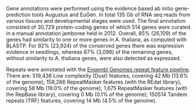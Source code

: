 Gene annotations were performed using the evidence based ab initio gene-prediction tools Augustus and EuGen. In total 135 Gb of RNA seq reads from various tissues and developmental stages were used. The final annotation consisted of 30,729 protein-coding genes of which 514 genes were curated in a manual annotation jamboree held in 2012. Overall, 85% (26,109) of the genes had similarity to one or more genes in A. thaliana, as computed with BLASTP. For 92% (23,924) of the conserved genes there was expression evidence in seedlings, whereas 67% (3,096) of the remaining genes, without similarity to A. thaliana genes, were also detected as expressed.

Repeats were annotated with the [Ensembl Genomes repeat feature pipeline](http://ensemblgenomes.org/info/data/repeat_features). There are: 519,436 Low complexity (Dust) features, covering 42 Mb (13.6% of the genome); 158,266 RepeatMasker features (with the REdat library), covering 58 Mb (19.0% of the genome); 1,675 RepeatMasker features (with the RepBase library), covering 0 Mb (0.1% of the genome); 150514 Tandem repeats (TRF) features, covering 14 Mb (4.5% of the genome).
